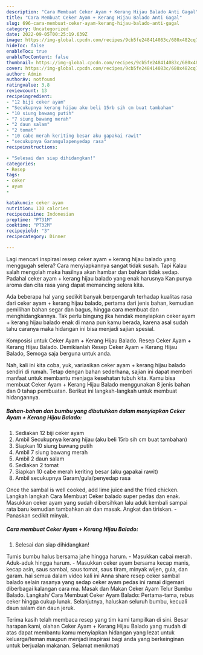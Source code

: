 ```yaml
---
description: "Cara Membuat Ceker Ayam + Kerang Hijau Balado Anti Gagal"
title: "Cara Membuat Ceker Ayam + Kerang Hijau Balado Anti Gagal"
slug: 696-cara-membuat-ceker-ayam-kerang-hijau-balado-anti-gagal
category: Uncategorized
date: 2022-09-05T00:25:19.639Z
image: https://img-global.cpcdn.com/recipes/9cb5fe248414083c/680x482cq70/ceker-ayam-kerang-hijau-balado-foto-resep-utama.jpg
hideToc: false
enableToc: true
enableTocContent: false
thumbnail: https://img-global.cpcdn.com/recipes/9cb5fe248414083c/680x482cq70/ceker-ayam-kerang-hijau-balado-foto-resep-utama.jpg
cover: https://img-global.cpcdn.com/recipes/9cb5fe248414083c/680x482cq70/ceker-ayam-kerang-hijau-balado-foto-resep-utama.jpg
author: Admin
authorAv: notfound
ratingvalue: 3.8
reviewcount: 13
recipeingredient:
- "12 biji ceker ayam"
- "Secukupnya kerang hijau aku beli 15rb sih cm buat tambahan"
- "10 siung bawang putih"
- "7 siung bawang merah"
- "2 daun salam"
- "2 tomat"
- "10 cabe merah keriting besar aku gapakai rawit"
- "secukupnya Garamgulapenyedap rasa"
recipeinstructions:

- "Selesai dan siap dihidangkan!"
categories:
- Resep
tags:
- ceker
- ayam
- 

katakunci: ceker ayam  
nutrition: 130 calories
recipecuisine: Indonesian
preptime: "PT31M"
cooktime: "PT32M"
recipeyield: "3"
recipecategory: Dinner

---
```



Lagi mencari inspirasi resep ceker ayam + kerang hijau balado yang menggugah selera? Cara menyiapkannya sangat tidak susah. Tapi Kalau salah mengolah maka hasilnya akan hambar dan bahkan tidak sedap. Padahal ceker ayam + kerang hijau balado yang enak harusnya Kan punya aroma dan cita rasa yang dapat memancing selera kita.


Ada beberapa hal yang sedikit banyak berpengaruh terhadap kualitas rasa dari ceker ayam + kerang hijau balado, pertama dari jenis bahan, kemudian pemilihan bahan segar dan bagus, hingga cara membuat dan menghidangkannya. Tak perlu bingung jika hendak menyiapkan ceker ayam + kerang hijau balado enak di mana pun kamu berada, karena asal sudah tahu caranya maka hidangan ini bisa menjadi sajian spesial.

Komposisi untuk Ceker Ayam + Kerang Hijau Balado. Resep Ceker Ayam + Kerang Hijau Balado. Demikianlah Resep Ceker Ayam + Kerang Hijau Balado, Semoga saja berguna untuk anda.


Nah, kali ini kita coba, yuk, variasikan ceker ayam + kerang hijau balado sendiri di rumah. Tetap dengan bahan sederhana, sajian ini dapat memberi manfaat untuk membantu menjaga kesehatan tubuh kita. Kamu bisa membuat Ceker Ayam + Kerang Hijau Balado menggunakan 8 jenis bahan dan 0 tahap pembuatan. Berikut ini langkah-langkah untuk membuat hidangannya.

<!--inarticleads1-->

##### Bahan-bahan dan bumbu yang dibutuhkan dalam menyiapkan Ceker Ayam + Kerang Hijau Balado:

1. Sediakan 12 biji ceker ayam
1. Ambil Secukupnya kerang hijau (aku beli 15rb sih cm buat tambahan)
1. Siapkan 10 siung bawang putih
1. Ambil 7 siung bawang merah
1. Ambil 2 daun salam
1. Sediakan 2 tomat
1. Siapkan 10 cabe merah keriting besar (aku gapakai rawit)
1. Ambil secukupnya Garam/gula/penyedap rasa


Once the sambal is well cooked, add lime juice and the fried chicken. Langkah langkah Cara Membuat Ceker balado super pedas dan enak. Masukkan ceker ayam yang sudah dibersihkan lalu aduk kembali sampai rata baru kemudian tambahkan air dan masak. Angkat dan tiriskan. - Panaskan sedikit minyak. 

<!--inarticleads2-->

##### Cara membuat Ceker Ayam + Kerang Hijau Balado:


1. Selesai dan siap dihidangkan!

Tumis bumbu halus bersama jahe hingga harum. - Masukkan cabai merah. Aduk-aduk hingga harum. - Masukkan ceker ayam bersama kecap manis, kecap asin, saus sambal, saus tomat, saus tiram, minyak wijen, gula, dan garam. hai semua dalam video kali ini Anna share resep ceker sambal balado selain rasanya yang sedap ceker ayam pedas ini ramai digemari diberbagai kalangan cara ma. Masak dan Makan Ceker Ayam Telur Bumbu Balado. Langkah/ Cara Membuat Ceker Ayam Balado: Pertama-tama, rebus ceker hingga cukup lunak. Selanjutnya, haluskan seluruh bumbu, kecuali daun salam dan daun jeruk. 

Terima kasih telah membaca resep yang tim kami tampilkan di sini. Besar harapan kami, olahan Ceker Ayam + Kerang Hijau Balado yang mudah di atas dapat membantu kamu menyiapkan hidangan yang lezat untuk keluarga/teman maupun menjadi inspirasi bagi anda yang berkeinginan untuk berjualan makanan. Selamat menikmati
